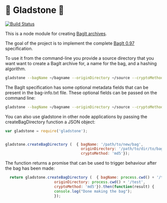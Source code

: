 # :handbag: Gladstone :handbag: 

[![Build Status](https://travis-ci.org/little9/gladstone.svg?branch=master)](https://travis-ci.org/little9/gladstone)

This is a node module for creating [BagIt archives](https://en.wikipedia.org/wiki/BagIt). 

The goal of the project is to implement the complete [BagIt 0.97](https://tools.ietf.org/html/draft-kunze-bagit-08) specification. 

To use it from the command-line you provide a source directory that you want want to create a BagIt archive for, a name for the bag, and a hashing algorithm.

```bash
gladstone --bagName ~/bagname --originDirectory ~/source --cryptoMethod md5 
```

The BagIt specification has some optional metadata fields that can be present in the bag-info.txt file. These optional fields can
be passed on the command line:

```bash
gladstone --bagName ~/bagname --originDirectory ~/source --cryptoMethod md5 --sourceOrganization "Your Org"
```

You can also use gladstone in other node applications by passing the createBagDirectory function a JSON object:

```javascript 
var gladstone = require('gladstone');


gladstone.createBagDirectory (  { bagName: '/path/to/new/bag',
                                  originDirectory: '/path/to/dir/to/bag',
                                  cryptoMethod: 'md5'});
```

The function returns a promise that can be used to trigger behaviour after the bag has been made:

```javascript 
  return gladstone.createBagDirectory (  { bagName: process.cwd() + '/testbag',
                      originDirectory: process.cwd() + '/test',
                      cryptoMethod: 'md5'}).then(function(result) { 
                      console.log("Done making the bag");
                      });
                    
```
